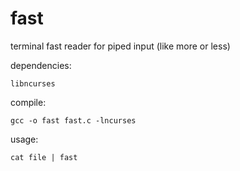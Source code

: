 fast
====

terminal fast reader for piped input (like more or less)

dependencies: 

    libncurses

compile:

    gcc -o fast fast.c -lncurses

usage:

    cat file | fast
